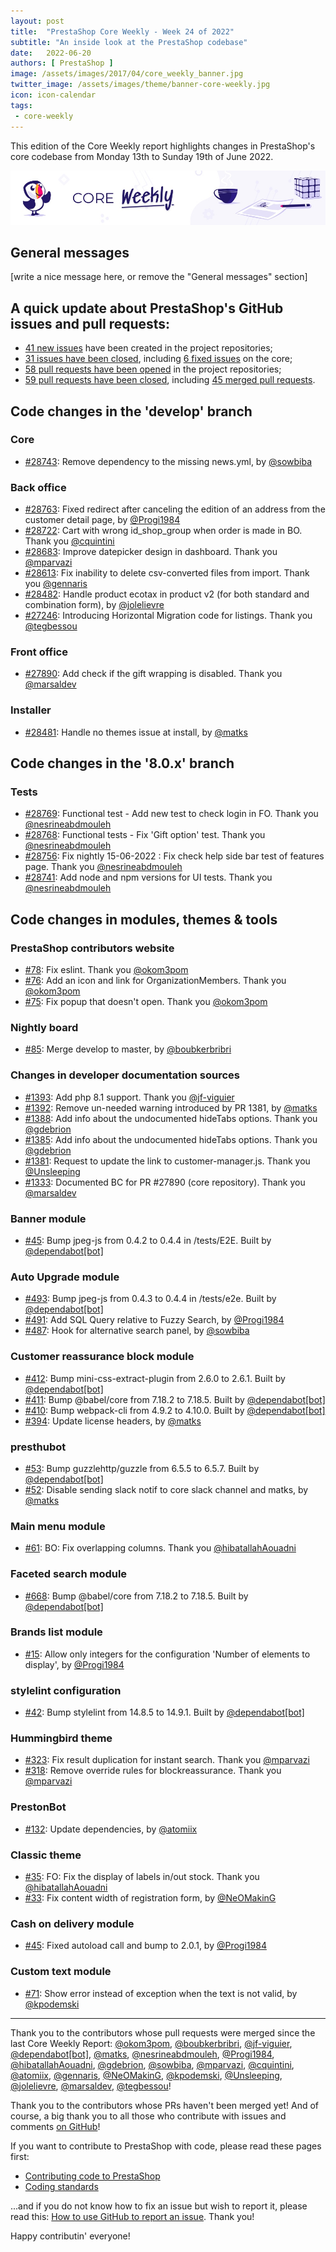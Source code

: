 ```yaml
---
layout: post
title:  "PrestaShop Core Weekly - Week 24 of 2022"
subtitle: "An inside look at the PrestaShop codebase"
date:   2022-06-20
authors: [ PrestaShop ]
image: /assets/images/2017/04/core_weekly_banner.jpg
twitter_image: /assets/images/theme/banner-core-weekly.jpg
icon: icon-calendar
tags:
 - core-weekly
---
```


This edition of the Core Weekly report highlights changes in PrestaShop's core codebase from Monday 13th to Sunday 19th of June 2022.

![Core Weekly banner](/assets/images/2018/12/banner-core-weekly.jpg)

## General messages

[write a nice message here, or remove the "General messages" section]


## A quick update about PrestaShop's GitHub issues and pull requests:

- [41 new issues](https://github.com/search?q=org%3APrestaShop+is%3Apublic++-repo%3Aprestashop%2Fprestashop.github.io++is%3Aissue+created%3A2022-06-13..2022-06-19) have been created in the project repositories;
- [31 issues have been closed](https://github.com/search?q=org%3APrestaShop+is%3Apublic++-repo%3Aprestashop%2Fprestashop.github.io++is%3Aissue+closed%3A2022-06-13..2022-06-19), including [6 fixed issues](https://github.com/search?q=org%3APrestaShop+is%3Apublic++-repo%3Aprestashop%2Fprestashop.github.io++is%3Aissue+label%3Afixed+closed%3A2022-06-13..2022-06-19) on the core;
- [58 pull requests have been opened](https://github.com/search?q=org%3APrestaShop+is%3Apublic++-repo%3Aprestashop%2Fprestashop.github.io++is%3Apr+created%3A2022-06-13..2022-06-19) in the project repositories;
- [59 pull requests have been closed](https://github.com/search?q=org%3APrestaShop+is%3Apublic++-repo%3Aprestashop%2Fprestashop.github.io++is%3Apr+closed%3A2022-06-13..2022-06-19), including [45 merged pull requests](https://github.com/search?q=org%3APrestaShop+is%3Apublic++-repo%3Aprestashop%2Fprestashop.github.io++is%3Apr+merged%3A2022-06-13..2022-06-19).
        


## Code changes in the 'develop' branch


### Core
* [#28743](https://github.com/PrestaShop/PrestaShop/pull/28743): Remove dependency to the missing news.yml, by [@sowbiba](https://github.com/sowbiba)


### Back office
* [#28763](https://github.com/PrestaShop/PrestaShop/pull/28763): Fixed redirect after canceling the edition of an address from the customer detail page, by [@Progi1984](https://github.com/Progi1984)
* [#28722](https://github.com/PrestaShop/PrestaShop/pull/28722): Cart with wrong id_shop_group when order is made in BO. Thank you [@cquintini](https://github.com/cquintini)
* [#28683](https://github.com/PrestaShop/PrestaShop/pull/28683): Improve datepicker design in dashboard. Thank you [@mparvazi](https://github.com/mparvazi)
* [#28613](https://github.com/PrestaShop/PrestaShop/pull/28613): Fix inability to delete csv-converted files from import. Thank you [@gennaris](https://github.com/gennaris)
* [#28482](https://github.com/PrestaShop/PrestaShop/pull/28482): Handle product ecotax in product v2 (for both standard and combination form), by [@jolelievre](https://github.com/jolelievre)
* [#27246](https://github.com/PrestaShop/PrestaShop/pull/27246): Introducing Horizontal Migration code for listings. Thank you [@tegbessou](https://github.com/tegbessou)


### Front office
* [#27890](https://github.com/PrestaShop/PrestaShop/pull/27890): Add check if the gift wrapping is disabled. Thank you [@marsaldev](https://github.com/marsaldev)


### Installer
* [#28481](https://github.com/PrestaShop/PrestaShop/pull/28481): Handle no themes issue at install, by [@matks](https://github.com/matks)


## Code changes in the '8.0.x' branch


### Tests
* [#28769](https://github.com/PrestaShop/PrestaShop/pull/28769): Functional test - Add new test to check login in FO. Thank you [@nesrineabdmouleh](https://github.com/nesrineabdmouleh)
* [#28768](https://github.com/PrestaShop/PrestaShop/pull/28768): Functional tests - Fix 'Gift option' test. Thank you [@nesrineabdmouleh](https://github.com/nesrineabdmouleh)
* [#28756](https://github.com/PrestaShop/PrestaShop/pull/28756): Fix nightly 15-06-2022 : Fix check help side bar test of features page. Thank you [@nesrineabdmouleh](https://github.com/nesrineabdmouleh)
* [#28741](https://github.com/PrestaShop/PrestaShop/pull/28741): Add node and npm versions for UI tests. Thank you [@nesrineabdmouleh](https://github.com/nesrineabdmouleh)


## Code changes in modules, themes & tools


### PrestaShop contributors website
* [#78](https://github.com/PrestaShop/TopContributors/pull/78): Fix eslint. Thank you [@okom3pom](https://github.com/okom3pom)
* [#76](https://github.com/PrestaShop/TopContributors/pull/76): Add an icon and link for OrganizationMembers. Thank you [@okom3pom](https://github.com/okom3pom)
* [#75](https://github.com/PrestaShop/TopContributors/pull/75): Fix popup that doesn't open. Thank you [@okom3pom](https://github.com/okom3pom)


### Nightly board
* [#85](https://github.com/PrestaShop/nightly-board/pull/85): Merge develop to master, by [@boubkerbribri](https://github.com/boubkerbribri)


### Changes in developer documentation sources
* [#1393](https://github.com/PrestaShop/docs/pull/1393): Add php 8.1 support. Thank you [@jf-viguier](https://github.com/jf-viguier)
* [#1392](https://github.com/PrestaShop/docs/pull/1392): Remove un-needed warning introduced by PR 1381, by [@matks](https://github.com/matks)
* [#1388](https://github.com/PrestaShop/docs/pull/1388): Add info about the undocumented hideTabs options. Thank you [@gdebrion](https://github.com/gdebrion)
* [#1385](https://github.com/PrestaShop/docs/pull/1385): Add info about the undocumented hideTabs options. Thank you [@gdebrion](https://github.com/gdebrion)
* [#1381](https://github.com/PrestaShop/docs/pull/1381): Request to update the link to customer-manager.js. Thank you [@Unsleeping](https://github.com/Unsleeping)
* [#1333](https://github.com/PrestaShop/docs/pull/1333): Documented BC for PR #27890 (core repository). Thank you [@marsaldev](https://github.com/marsaldev)


### Banner module
* [#45](https://github.com/PrestaShop/ps_banner/pull/45): Bump jpeg-js from 0.4.2 to 0.4.4 in /tests/E2E. Built by [@dependabot[bot]](https://github.com/apps/dependabot)


### Auto Upgrade module
* [#493](https://github.com/PrestaShop/autoupgrade/pull/493): Bump jpeg-js from 0.4.3 to 0.4.4 in /tests/e2e. Built by [@dependabot[bot]](https://github.com/apps/dependabot)
* [#491](https://github.com/PrestaShop/autoupgrade/pull/491): Add SQL Query relative to Fuzzy Search, by [@Progi1984](https://github.com/Progi1984)
* [#487](https://github.com/PrestaShop/autoupgrade/pull/487): Hook for alternative search panel, by [@sowbiba](https://github.com/sowbiba)


### Customer reassurance block module
* [#412](https://github.com/PrestaShop/blockreassurance/pull/412): Bump mini-css-extract-plugin from 2.6.0 to 2.6.1. Built by [@dependabot[bot]](https://github.com/apps/dependabot)
* [#411](https://github.com/PrestaShop/blockreassurance/pull/411): Bump @babel/core from 7.18.2 to 7.18.5. Built by [@dependabot[bot]](https://github.com/apps/dependabot)
* [#410](https://github.com/PrestaShop/blockreassurance/pull/410): Bump webpack-cli from 4.9.2 to 4.10.0. Built by [@dependabot[bot]](https://github.com/apps/dependabot)
* [#394](https://github.com/PrestaShop/blockreassurance/pull/394): Update license headers, by [@matks](https://github.com/matks)


### presthubot
* [#53](https://github.com/PrestaShop/presthubot/pull/53): Bump guzzlehttp/guzzle from 6.5.5 to 6.5.7. Built by [@dependabot[bot]](https://github.com/apps/dependabot)
* [#52](https://github.com/PrestaShop/presthubot/pull/52): Disable sending slack notif to core slack channel and matks, by [@matks](https://github.com/matks)


### Main menu module
* [#61](https://github.com/PrestaShop/ps_mainmenu/pull/61): BO: Fix overlapping columns. Thank you [@hibatallahAouadni](https://github.com/hibatallahAouadni)


### Faceted search module
* [#668](https://github.com/PrestaShop/ps_facetedsearch/pull/668): Bump @babel/core from 7.18.2 to 7.18.5. Built by [@dependabot[bot]](https://github.com/apps/dependabot)


### Brands list module
* [#15](https://github.com/PrestaShop/ps_brandlist/pull/15): Allow only integers for the configuration 'Number of elements to display', by [@Progi1984](https://github.com/Progi1984)


### stylelint configuration
* [#42](https://github.com/PrestaShop/stylelint-config/pull/42): Bump stylelint from 14.8.5 to 14.9.1. Built by [@dependabot[bot]](https://github.com/apps/dependabot)


### Hummingbird theme
* [#323](https://github.com/PrestaShop/hummingbird/pull/323): Fix result duplication for instant search. Thank you [@mparvazi](https://github.com/mparvazi)
* [#318](https://github.com/PrestaShop/hummingbird/pull/318): Remove override rules for blockreassurance. Thank you [@mparvazi](https://github.com/mparvazi)


### PrestonBot
* [#132](https://github.com/PrestaShop/prestonbot/pull/132): Update dependencies, by [@atomiix](https://github.com/atomiix)


### Classic theme
* [#35](https://github.com/PrestaShop/classic-theme/pull/35): FO: Fix the display of labels in/out stock. Thank you [@hibatallahAouadni](https://github.com/hibatallahAouadni)
* [#33](https://github.com/PrestaShop/classic-theme/pull/33): Fix content width of registration form, by [@NeOMakinG](https://github.com/NeOMakinG)


### Cash on delivery module
* [#45](https://github.com/PrestaShop/ps_cashondelivery/pull/45): Fixed autoload call and bump to 2.0.1, by [@Progi1984](https://github.com/Progi1984)


### Custom text module
* [#71](https://github.com/PrestaShop/ps_customtext/pull/71): Show error instead of exception when the text is not valid, by [@kpodemski](https://github.com/kpodemski)


<hr />

Thank you to the contributors whose pull requests were merged since the last Core Weekly Report: [@okom3pom](https://github.com/okom3pom), [@boubkerbribri](https://github.com/boubkerbribri), [@jf-viguier](https://github.com/jf-viguier), [@dependabot[bot]](https://github.com/apps/dependabot), [@matks](https://github.com/matks), [@nesrineabdmouleh](https://github.com/nesrineabdmouleh), [@Progi1984](https://github.com/Progi1984), [@hibatallahAouadni](https://github.com/hibatallahAouadni), [@gdebrion](https://github.com/gdebrion), [@sowbiba](https://github.com/sowbiba), [@mparvazi](https://github.com/mparvazi), [@cquintini](https://github.com/cquintini), [@atomiix](https://github.com/atomiix), [@gennaris](https://github.com/gennaris), [@NeOMakinG](https://github.com/NeOMakinG), [@kpodemski](https://github.com/kpodemski), [@Unsleeping](https://github.com/Unsleeping), [@jolelievre](https://github.com/jolelievre), [@marsaldev](https://github.com/marsaldev), [@tegbessou](https://github.com/tegbessou)!

Thank you to the contributors whose PRs haven't been merged yet! And of course, a big thank you to all those who contribute with issues and comments [on GitHub](https://github.com/PrestaShop/PrestaShop)!

If you want to contribute to PrestaShop with code, please read these pages first:

 * [Contributing code to PrestaShop](https://devdocs.prestashop.com/8/contribute/contribution-guidelines/)
 * [Coding standards](https://devdocs.prestashop.com/8/development/coding-standards/)

...and if you do not know how to fix an issue but wish to report it, please read this: [How to use GitHub to report an issue](https://devdocs.prestashop.com/8/contribute/contribute-reporting-issues/). Thank you!

Happy contributin' everyone!

